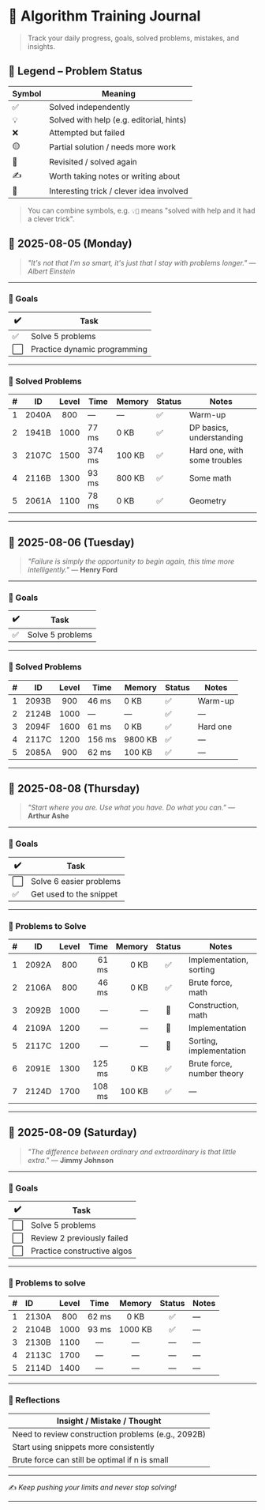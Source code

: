 
# 📘 Algorithm Training Journal

> Track your daily progress, goals, solved problems, mistakes, and insights.

## 🧭 Legend – Problem Status

| Symbol | Meaning                                           |
|--------|---------------------------------------------------|
| ✅     | Solved independently                              |
| 💡     | Solved with help (e.g. editorial, hints)          |
| ❌     | Attempted but failed                              |
| 🟡     | Partial solution / needs more work                |
| 🔁     | Revisited / solved again                          |
| ✍️     | Worth taking notes or writing about               |
| 🧠     | Interesting trick / clever idea involved          |

> You can combine symbols, e.g. `💡🧠` means "solved with help and it had a clever trick".


## 📅 2025-08-05 (Monday)

> *"It's not that I'm so smart, it's just that I stay with problems longer."*
> — *Albert Einstein*

---

### 🎯 Goals

| ✔️ | Task                         |
| -- | ---------------------------- |
| ✅  | Solve 5 problems             |
| ⬜  | Practice dynamic programming |

---

### 🧩 Solved Problems

|  # | ID    | Level | Time   | Memory | Status | Notes                        |
| -: | ----- | :---: | ------ | ------ | ------ | ---------------------------- |
|  1 | 2040A |  800  | —      | —      | ✅      | Warm-up                      |
|  2 | 1941B |  1000 | 77 ms  | 0 KB   | ✅      | DP basics, understanding     |
|  3 | 2107C |  1500 | 374 ms | 100 KB | ✅      | Hard one, with some troubles |
|  4 | 2116B |  1300 | 93 ms  | 800 KB | ✅      | Some math                    |
|  5 | 2061A |  1100 | 78 ms  | 0 KB   | ✅      | Geometry                     |

---

## 📅 2025-08-06 (Tuesday)

> *"Failure is simply the opportunity to begin again, this time more intelligently."*
> — **Henry Ford**

---

### 🎯 Goals

| ✔️ | Task             |
| -- | ---------------- |
| ✅  | Solve 5 problems |

---

### 🧩 Solved Problems

|  # | ID    | Level | Time   | Memory  | Status | Notes    |
| -: | ----- | :---: | ------ | ------- | ------ | -------- |
|  1 | 2093B |  900  | 46 ms  | 0 KB    | ✅      | Warm-up  |
|  2 | 2124B |  1000 | —      | —       | ✅      | —        |
|  3 | 2094F |  1600 | 61 ms  | 0 KB    | ✅      | Hard one |
|  4 | 2117C |  1200 | 156 ms | 9800 KB | ✅      | —        |
|  5 | 2085A |  900  | 62 ms  | 100 KB  | ✅      | —        |

---

## 📅 2025-08-08 (Thursday)

> *"Start where you are. Use what you have. Do what you can."*
> — **Arthur Ashe**

---

### 🎯 Goals

| ✔️ | Task                    |
| -- | ----------------------- |
| ⬜  | Solve 6 easier problems |
| ✅  | Get used to the snippet |

---

### 🧩 Problems to Solve

|  # | ID    | Level |   Time | Memory | Status | Notes                      |
| -: | ----- | :---: | -----: | -----: | :----: | -------------------------- |
|  1 | 2092A |  800  |  61 ms |   0 KB |    ✅   | Implementation, sorting    |
|  2 | 2106A |  800  |  46 ms |   0 KB |    ✅   | Brute force, math          |
|  3 | 2092B |  1000 |      — |      — |    🔁   | Construction, math         |
|  4 | 2109A |  1200 |      — |      — |    🔁   | Implementation             |
|  5 | 2117C |  1200 |      — |      — |    🔁   | Sorting, implementation    |
|  6 | 2091E |  1300 | 125 ms |   0 KB |    ✅   | Brute force, number theory |
|  7 | 2124D |  1700 | 108 ms | 100 KB |    ✅   | —                          |


---

## 📅 2025-08-09 (Saturday)

> *"The difference between ordinary and extraordinary is that little extra."*
> — **Jimmy Johnson**

---

### 🎯 Goals

| ✔️ | Task                        |
| -- | --------------------------- |
| ⬜  | Solve 5 problems            |
| ⬜  | Review 2 previously failed  |
| ⬜  | Practice constructive algos |

---

### 🧩 Problems to solve

| # | ID | Level | Time | Memory | Status | Notes |
| :--- | :--- | :---: | :---: | :---: | :---: | :--- |
| 1 | 2130A | 800 | 62 ms | 0 KB | ✅ | — |
| 2 | 2104B | 1000 | 93 ms | 1000 KB | ✅ | — |
| 3 | 2130B | 1100 | — | — | — | — |
| 4 | 2113C | 1700 | — | — | — | — |
| 5 | 2114D | 1400 | — | — | — | — |


---


### 🧠 Reflections

| Insight / Mistake / Thought                        |
| -------------------------------------------------- |
| Need to review construction problems (e.g., 2092B) |
| Start using snippets more consistently             |
| Brute force can still be optimal if n is small     |

---

✍️ *Keep pushing your limits and never stop solving!*

---

